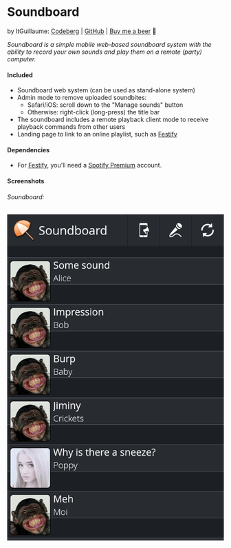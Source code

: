 # Soundboard
by ltGuillaume: [Codeberg](https://codeberg.org/ltGuillaume) | [GitHub](https://github.com/ltGuillaume) | [Buy me a beer](https://buymeacoff.ee/ltGuillaume) 🍺

_Soundboard is a simple mobile web-based soundboard system with the ability to record your own sounds and play them on a remote (party) computer._

#### Included
- Soundboard web system (can be used as stand-alone system)
- Admin mode to remove uploaded soundbites:
	- Safari/iOS: scroll down to the "Manage sounds" button
	- Otherwise: right-click (long-press) the title bar
- The soundboard includes a remote playback client mode to receive playback commands from other users
- Landing page to link to an online playlist, such as [Festify](https://getfestify.com)

#### Dependencies
- For [Festify](https://getfestify.com), you'll need a [Spotify Premium](https://spotify.com) account.

#### Screenshots
###### Soundboard:  
![Soundboard](SCREENSHOT.png)